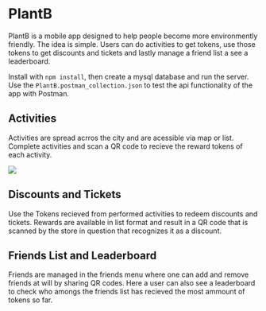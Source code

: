 # PlantB

PlantB is a mobile app designed to help people become more environmently friendly. The idea is simple. Users can do activities to get tokens, use those tokens to get discounts and tickets and lastly manage a friend list a see a leaderboard.

Install with `npm install`, then create a mysql database and run the server. Use the `PlantB.postman_collection.json` to test the api functionality of the app with Postman.

## Activities

Activities are spread acrros the city and are acessible via map or list. Complete activities and scan a QR code to recieve the reward tokens of each activity.

![](https://github.com/JDinis99/PlantB/tree/main/img/Activities.gif)

## Discounts and Tickets

Use the Tokens recieved from performed activities to redeem discounts and tickets. Rewards are available in list format and result in a QR code that is scanned by the store in question that recognizes it as a discount.



## Friends List and Leaderboard

Friends are managed in the friends menu where one can add and remove friends at will by sharing QR codes. Here a user can also see a leaderboard to check who amongs the friends list has recieved the most ammount of tokens so far.


